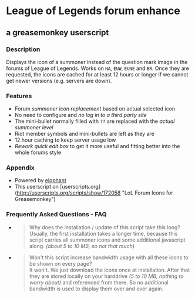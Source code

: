 # League of Legends forum enhance
## a greasemonkey userscript

### Description

Displays the icon of a summoner instead of the question mark image in the forums of League of Legends. Works on `NA`, `EUW`, `EUNE` and `BR`. Once they are requested, the icons are cached for at least 12 hours or longer if we cannot get newer versions (e.g. servers are down).


### Features

* Forum *summoner icon replacement* based on actual selected icon
* No need to configure and *no log in to a third party site*
* The mini-bullet normally filled with `??` are replaced with the *actual summoner level*
* Riot member symbols and mini-bullets are left as they are
* 12 hour caching to keep server usage low
* *Rework quick edit box* to get it more useful and fitting better into the whole forums style


### Appendix

* Powered by [elophant](http://www.elophant.com/ "LoL Champion and Summoner Stats")
* This userscript on [userscripts.org] (http://userscripts.org/scripts/show/172058 "LoL Forum Icons for Greasemonkey")


### Frequently Asked Questions - FAQ

* > Why does the installation / update of this script take this long?  
Usually, the first installation takes a longer time, because this script carries all summoner icons and some additional javascript along. *(about 5 to 10 MB, so not that much)*
	
* > Won't this script increase bandwidth usage with all these icons to be shown on every page?  
It won't. We just download the icons once at installation. After that they are stored locally on your harddrive *(5 to 10 MB, nothing to worry about)* and referenced from there. So no additional bandwidth is used to display them over and over again.